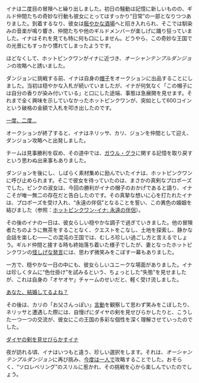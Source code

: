 <!-- title: ニノイナ -->
<!-- status: 生存 -->

イナは二度目の冒険へと繰り出しました。初日の騒動は記憶に新しいものの、ギルド仲間たちの奇妙な行動も彼女にとってはすっかり“日常”の一部となりつつありました。到着するなり、彼女は[賑やかな酒場](https://www.youtube.com/live/z4R10dPeuwY?feature=shared&t=364)へと招き入れられ、そこでは馴染みの音楽が鳴り響き、仲間たちや他のギルドメンバーが楽しげに踊り狂っていました。イナはそれを見ても特に何も口にしません。どうやら、この奇妙な王国での光景にもすっかり慣れてしまったようです。

ほどなくして、ホットピンクワンがイナに近づき、*オーシャンテンプルダンジョン*の攻略へと誘いました。

ダンジョンに挑戦する前、イナは自身の[帽子](https://www.youtube.com/live/z4R10dPeuwY?feature=shared&t=1050)をオークションに出品することにしました。当初は穏やかな入札が続いていましたが、イナが何気なく「この帽子には自分の香りが染み付いている」と口にした途端、事態は急展開を見せます。それまで全く興味を示していなかったホットピンクワンが、突如として600コインという破格の金額で入札を叩き出したのです。

[一度、二度…](#embed:https://www.youtube.com/live/z4R10dPeuwY?feature=shared&t=1167)

オークションが終了すると、イナはネリッサ、カリ、ジョンを仲間として迎え、ダンジョン攻略へと出発しました。

チームは見事勝利を収め、その道中では、[ガウル・グラ](https://www.youtube.com/live/z4R10dPeuwY?feature=shared&t=3134)に関する記憶を取り戻すという思わぬ出来事もありました。

ダンジョンを後にし、しばらく素材集めに励んでいたイナは、ホットピンクワンに呼び止められます。そこで彼女を待っていたのは、まさかの真剣なプロポーズでした。ピンクの淑女は、今回の勝利がイナの帽子のおかげであると語り、イナこそが唯一無二の存在だと告白したのです。その真摯な想いに心を打たれたイナは、プロポーズを受け入れ、“永遠の伴侶”となることを誓い、この異色の婚姻を結びました（参照：[ホットピンクワン-イナ: 永遠の伴侶](#edge:irys-ina)）。

その後のイナの一日は、彼女らしい穏やかな調子で過ぎていきました。他の冒険者たちのように無茶をすることなく、クエストをこなし、土地を探索し、静かな会話を楽しむ――この混沌の王国では、むしろ珍しい過ごし方と言えるでしょう。ギルド仲間と接する時も終始落ち着いた様子でしたが、妻となったホットピンクワンの[怪しげな発言](https://www.youtube.com/live/z4R10dPeuwY?feature=shared&t=4239)には、思わず微笑みをこぼす一幕もありました。

一方で、穏やかな一日の中にも、彼女らしいユニークな場面がありました。イナは珍しくタムに“色仕掛け”を試みるという、ちょっとした“失態”を見せましたが、これは自身の「オヤオヤ」チャームのせいだと、軽く受け流しました。

[あなた、結婚してるよね？](#embed:https://www.youtube.com/live/z4R10dPeuwY?feature=shared&t=6629)

その後は、カリの「お父さんっぽい」[言動](https://www.youtube.com/live/z4R10dPeuwY?feature=shared&t=7411)を観察して思わず笑みをこぼしたり、ネリッサと遭遇した際には、自慢げにダイヤの剣を見せびらかしたりと、こうした一つ一つの交流が、彼女にこの王国の多彩な個性を深く理解させていったのでした。

[ダイヤの剣を見せびらかすイナ](#embed:https://www.youtube.com/live/z4R10dPeuwY?si=GDfvf9GNu8D0JHOx&start=7120)

夜が訪れる頃、イナはいつもと違う、珍しい選択をします。それは、*オーシャンテンプルダンジョン*に再び挑み、[今度は一人で](https://www.youtube.com/live/z4R10dPeuwY?feature=shared&t=9950)攻略することでした。おそらく、“ソロレベリング”のスリルに惹かれ、その挑戦を心から楽しんでいたのでしょう。